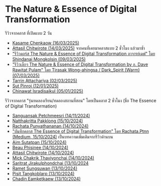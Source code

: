 # The Nature & Essence of Digital Transformation

รีวิวจากคลาส ที่เปิดแบบ 2 วัน

- [Kasame Chenkaow (16/03/2025)](https://www.facebook.com/share/p/18q9SyvMbY/)
- [Attasil Chitwirote (14/03/2025)](https://www.facebook.com/Attasil/posts/pfbid02YhyE1eP9G2w2Rkd1CxT4S6xTLEb8UJrxzhVvvupgZgZCDzv7uncBAS1WazEHPSoDl) จากคนที่เคยมาคลาสแบบ 2 ชั่วโมง แล้วมาซ้ำ
- ["รีวิวคอร์ส The Nature & Essence of Digital Transformation อาจารย์เดฟ" โดย Shindanai Mongkolsin (09/03/2025)](https://medium.com/@sshindanai.m/รีวิวคอร์ส-the-nature-essence-of-digital-transformation-อาจารย์เดฟ-f3f196379d6c)
- ["รีวิวเล็กๆ The Nature & Essence of Digital Transformation by อ. Dave Rawitat Pulam" โดย Tirasak Wong-ahingsa / Dark_Spirit (Warm) (07/03/2025)](https://tirasakwongahingsa.medium.com/รีวิวเล็กๆ-the-nature-essence-of-digital-transformation-by-อ-dave-rawitat-pulam-3069b9feb0cb)
- [Tarrin Attachariya (02/03/2025)](https://www.facebook.com/tarrin.hao/posts/pfbid02qNN6Mm5QehvKSpL6coCRT3T8SmyFGK7B4CVR5htbZRgtxix7myCmuZbom5a5TAhbl)
- [Sut Pinroj (12/01/2025)](https://www.facebook.com/permalink.php?story_fbid=pfbid0ECqYNAoZh4CAKzrT3zZBQd8uzfANtbNrGziudfpx7dDhmtNZmJNbzeJkkDR3Y8qTl&id=100079578866377)
- [Chinawat Isradisaikul (05/01/2025)](https://www.facebook.com/chinissai/posts/pfbid0qKAdXhkf2qHWrDsKRPFcBobFvCip9tbkuj28TqnRj39JK2WcodoCcfx4L1BbQ68fl)

รีวิวจากคลาส "รุ่นทดลองเรียน/ทดลองสถานที่สอน" โดยเป็นคลาส 2 ชั่วโมง (ชื่อ The Essence of Digital Transformation)

- [Sanguansak Petchmeesri (14/11/2024)](https://www.facebook.com/share/p/fJ2jw6ycivWomQ2p/)
- [Natthakritta Pakklong (15/10/2024)](https://www.facebook.com/alice.q.worrall/posts/pfbid0UDeKLAmeENo3Wh41PKpDLQoSYe9V1uJgTJgXucTXLDkjMNHy6iHMJgrdGnnLXNCQl)
- [Rachata Punyathananan (14/10/2024)](https://www.facebook.com/JACKmd13/posts/pfbid036zWv33qwrbGhCkrewb3ifGhfKFhJtrYsgxLKyQcGnf1k1cYLn7821KdfMD79h3ehl)
- ["บันทึกคลาส The Essence of Digital Transformation" โดย Rachata.Ptnn (Medium, 15/10/2024)](https://medium.com/@rachata.ptnn/บันทึกการเรียนคลาส-the-essence-of-digital-transformation-6ce37dd2ed86) เป็นบทความเพิ่มเติมจากรีวิวด้านบน
- [Aim Sutatpan (15/10/2024)](https://www.facebook.com/sutatpan.vindubrahmanakula/posts/pfbid0JEcSGPXUB7cJ2zk3dMNkZGrxkTfBTcxj3fpWrggBcT6EVQiBs94Ced9mkiQt2httl)
- [Beau Phisinee (14/10/2024)](https://www.facebook.com/phisinees/posts/pfbid02Z1h53hnaazgX6SF67jEqw36GddkXWHSZMcmwcZFgAAZYoXVKMyhjVLwergBqJZWZl)
- [Attasil Chitwirote (14/10/2024)](https://www.facebook.com/Attasil/posts/pfbid0VaGvx6BNeuch3AxoCRfoqqJHUf5cG4fofTThxYG9hsM7XnoWGXj4BjdNNdhktveil)
- [Mick Chakrik Thaviyonchai (14/10/2024)](https://www.facebook.com/mick.t.ck/posts/pfbid0XLAhfwhzzAVaiuZQcDT7Q1ngg72e7g9qvJT64d3RgW2rPoWjEAj43BHbS1tAHiaTl)
- [Saritrat Jirakulphondchai (13/10/2024](https://www.facebook.com/Sikiryl/posts/pfbid0PvY39tDicswTAm7QcUXqJAC8XS6FMtYc4RQwMkTgUD7dZ4BdKGe9oxqsYs5sTFsbl)
- [Ramet Sungsuwan (13/10/2024)](https://www.facebook.com/DelPieroGB/posts/pfbid02FoBdVwtGLyz8e1R1jd3hd5WZz7Uqy69PRFma3Ho69rjUZrh6bjovPsZKLi3pCYS8l)
- [Pisit Tangkoblarp (13/10/2024)](https://www.facebook.com/0angelic0.mermaid/posts/pfbid03LS28gJqzAEWSzsdy6uuQxK74ZtdEgJH8q9cXUQt5FPJhi2BmyjxK75KBKCjdfAEl)
- [Chadin Eamketkaew (13/10/2024)](https://www.facebook.com/nicky9m/posts/pfbid02X7iYZcmXidSmqKtEERorRwxjSnYWnWbWPCHnqUdSeW5wX3ZXuiW4Lssv81sc2nPVl)